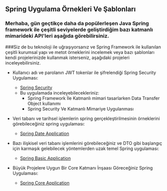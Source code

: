 ## Spring Uygulama Örnekleri Ve Şablonları
### Merhaba, gün geçtikçe daha da popülerleşen Java Spring framework ile çeşitli seviyelerde geliştirdiğim bazı katmanlı mimarideki API'leri aşağıda görebilirsiniz.
###Siz de bu teknoloji ile uğraşıyorsanız ve Spring Framework ile kullanılan çeşitli kurumsal yapı ve metot örneklerini incelemek veya bazı şablonları kendi projelerinizde kullanmak isterseniz, aşağıdaki projeleri inceleyebilirsiniz.

* Kullanıcı adı ve parolanın JWT tokenlar ile şifrelendiği Spring Security Uygulaması:
  * [Spring Security](https://github.com/huseyinturkmen06/Spring-Security-Application)
  * Bu uygulamada inceleyebilecekleriniz:
    * Spring Framework İle Katmanlı mimari tasarlarken Data Transfer Object kullanımı
    * Spring Security Ve Katmanlı Mimariye Uygulanması


* Veri tabanı ve tarihsel işlemlerin spring gerçekleştirilmesinin örneklerini görebileceğiniz spring uygulaması: 
  * [Spring Date Application](https://github.com/huseyinturkmen06/FT-Technology-Java-Spring-Practicum)                

  
* Bazı ilişkisel veri tabanı işlemlerini görebileceğiniz ve DTO gibi başlangıç için karmaşık gelebilecek yöntemlerden uzak temel Spring uygulaması:
  * [Spring Basic Application](https://github.com/huseyinturkmen06/Housemate-Finding-Application-With-Java-Spring)

* Büyük Projelere Uygun Bir Core Katmanı İnşaası Göreceğiniz Spring Uygulaması:
  * [Spring Core Application](https://github.com/huseyinturkmen06/Northwind)
